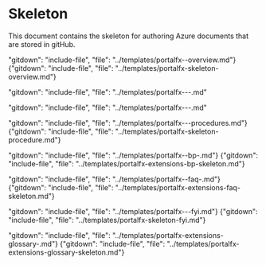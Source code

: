 # Skeleton
This document contains the skeleton for authoring Azure documents that are stored  in gitHub.
<!-- topic name is a level 1 at the beginning of the doc>

<!-- gitHub files that should be included based on the topic-subtopic relationship are linked to in this document using gitHub.  Because this is a sample document, all gitHub commands are slightly malformed.  To use this skeleton to create a new topic, fill in the parameters that are designated with angle brackets, and then put a curly bracket at the beginning of the gitHub command.
-->

<!-- Subtopics should be included in this order.  -->

<!--  required Overview document.  -->
"gitdown": "include-file", "file": "../templates/portalfx-<major-area>-overview.md"}
{"gitdown": "include-file", "file": "../templates/portalfx-skeleton-overview.md"}

<!--  optional subtopic documents. Use these when the topic goes deeper than an overview. The overview may contain a table that links to these sections, in addition to (or instead of) relying on the following links. -->
"gitdown": "include-file", "file": "../templates/portalfx-<major-area>-<topic>-<subtopic1>.md"

"gitdown": "include-file", "file": "../templates/portalfx-<major-area>-<topic>-<subtopic2>.md"

<!--  optional checklist document. Use this when there are specific steps to follow, or when there are specific tasks that the developer must verify as being completed.  -->
"gitdown": "include-file", "file": "../templates/portalfx-<major-area>-<topic>-procedures.md"}
{"gitdown": "include-file", "file": "../templates/portalfx-skeleton-procedure.md"}
  
<!--  optional Best Practices document -->
"gitdown": "include-file", "file": "../templates/portalfx-<major-area>-bp-<topic>.md"}
{"gitdown": "include-file", "file": "../templates/portalfx-extensions-bp-skeleton.md"}

<!--  optional FAQ document -->
"gitdown": "include-file", "file": "../templates/portalfx-<major-area>-faq-<topic>.md"}
{"gitdown": "include-file", "file": "../templates/portalfx-extensions-faq-skeleton.md"}
   
<!--  optional FYI document, for links that could not be included in the content within the natural flow of the doc -->

"gitdown": "include-file", "file": "../templates/portalfx-<major-area>-<topic>-fyi.md"}
{"gitdown": "include-file", "file": "../templates/portalfx-skeleton-fyi.md"}

<!--  required Glossary document.  -->
"gitdown": "include-file", "file": "../templates/portalfx-extensions-glossary-<major-area>.md"}
{"gitdown": "include-file", "file": "../templates/portalfx-extensions-glossary-skeleton.md"}

<!-- A partial list of documents that are might be useful inline (instead of linked to) is as follows.
portalfx-extensions-branches.md
portalfx-extensions-cnames.md
portalfx-extensions-contacts.md
portalfx-extensions-developmentPhases.md
portalfx-extensions-exitCriteria.md
portalfx-extensions-publishing.md
portalfx-extensions-qualityEssentials.md
portalfx-extensions-stackoverflow.md
portalfx-extensions-status-codes.md

Any sections from other documents that are not this generic should probably be linked to within the subtopics.
-->